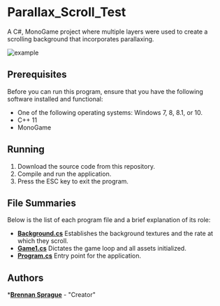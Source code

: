 # Parallax_Scroll_Test
A C#, MonoGame project where multiple layers were used to create a scrolling background that incorporates parallaxing.

![example](Reference/example.png)

## Prerequisites
Before you can run this program, ensure that you have the following software installed and functional:
* One of the following operating systems: Windows 7, 8, 8.1, or 10.
* C++ 11
* MonoGame

## Running
1. Download the source code from this repository.
2. Compile and run the application.
3. Press the ESC key to exit the program.

## File Summaries
Below is the list of each program file and a brief explanation of its role:
* [__Background.cs__](Background.cs) Establishes the background textures and the rate at which they scroll.
* [__Game1.cs__](Game1.cs) Dictates the game loop and all assets initialized.
* [__Program.cs__](Program.cs) Entry point for the application.

## Authors
*[**Brennan Sprague**](https://github.com/b-Sprague) - "Creator"
